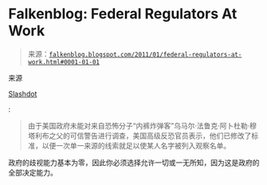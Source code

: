 <!--yml

类别: 未分类

日期: 2024-05-12 21:12:05

-->

# Falkenblog: Federal Regulators At Work

> 来源：[`falkenblog.blogspot.com/2011/01/federal-regulators-at-work.html#0001-01-01`](http://falkenblog.blogspot.com/2011/01/federal-regulators-at-work.html#0001-01-01)

来源

[Slashdot](http://news.slashdot.org/story/10/12/31/1254208/One-Tip-Enough-To-Put-Name-On-Terrorist-Watch-List)

:

> 由于美国政府未能对来自恐怖分子“内裤炸弹客”乌马尔·法鲁克·阿卜杜勒·穆塔利布之父的可信警告进行调查，美国高级反恐官员表示，他们已修改了标准，以便一次单一来源的线索就足以使某人名字被列入观察名单。

政府的歧视能力基本为零，因此你必须选择允许一切或一无所知，因为这是政府的全部决定能力。
